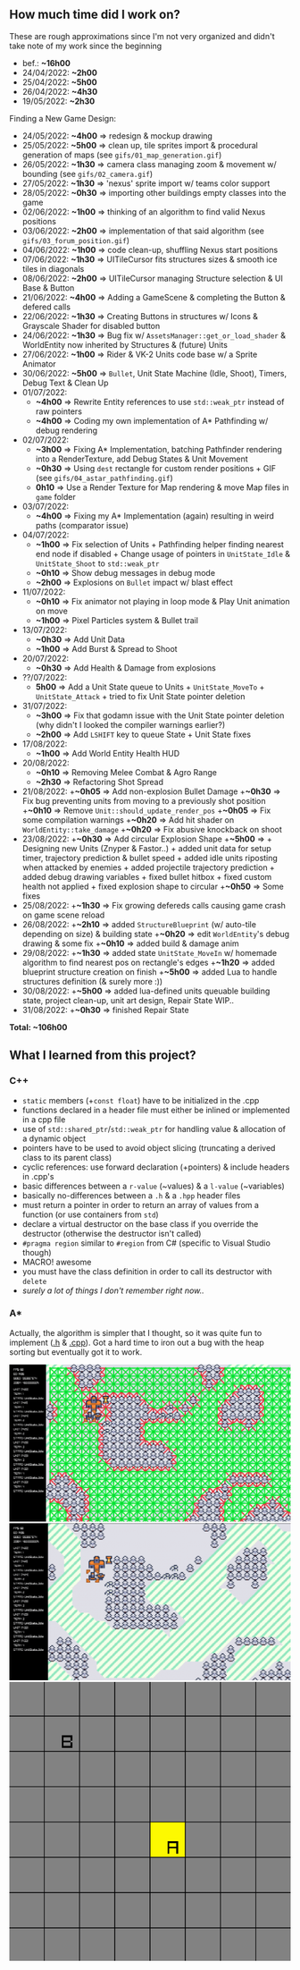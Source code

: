 ## How much time did I work on?
These are rough approximations since I'm not very organized and didn't take note of my work since the beginning
+ bef.: **~16h00**
+ 24/04/2022: **~2h00**
+ 25/04/2022: **~5h00**
+ 26/04/2022: **~4h30**
+ 19/05/2022: **~2h30**

Finding a New Game Design:
+ 24/05/2022: **~4h00** => redesign & mockup drawing
+ 25/05/2022: **~5h00** => clean up, tile sprites import & procedural generation of maps (see `gifs/01_map_generation.gif`)
+ 26/05/2022: **~1h30** => camera class managing zoom & movement w/ bounding (see `gifs/02_camera.gif`)
+ 27/05/2022: **~1h30** => 'nexus' sprite import w/ teams color support
+ 28/05/2022: **~0h30** => importing other buildings empty classes into the game
+ 02/06/2022: **~1h00** => thinking of an algorithm to find valid Nexus positions
+ 03/06/2022: **~2h00** => implementation of that said algorithm (see `gifs/03_forum_position.gif`)
+ 04/06/2022: **~1h00** => code clean-up, shuffling Nexus start positions
+ 07/06/2022: **~1h30** => UITileCursor fits structures sizes & smooth ice tiles in diagonals
+ 08/06/2022: **~2h00** => UITileCursor managing Structure selection & UI Base & Button
+ 21/06/2022: **~4h00** => Adding a GameScene & completing the Button & defered calls
+ 22/06/2022: **~1h30** => Creating Buttons in structures w/ Icons & Grayscale Shader for disabled button
+ 24/06/2022: **~1h30** => Bug fix w/ `AssetsManager::get_or_load_shader` & WorldEntity now inherited by Structures & (future) Units
+ 27/06/2022: **~1h00** => Rider & VK-2 Units code base w/ a Sprite Animator
+ 30/06/2022: **~5h00** => `Bullet`, Unit State Machine (Idle, Shoot), Timers, Debug Text & Clean Up
+ 01/07/2022:
	+ **~4h00** => Rewrite Entity references to use `std::weak_ptr` instead of raw pointers
	+ **~4h00** => Coding my own implementation of A* Pathfinding w/ debug rendering
+ 02/07/2022:
	+ **~3h00** => Fixing A* Implementation, batching Pathfinder rendering into a RenderTexture, add Debug States & Unit Movement
	+ **~0h30** => Using `dest` rectangle for custom render positions + GIF (see `gifs/04_astar_pathfinding.gif`)
	+ **0h10** => Use a Render Texture for Map rendering & move Map files in `game` folder
+ 03/07/2022:
	+ **~4h00** => Fixing my A* Implementation (again) resulting in weird paths (comparator issue)
+ 04/07/2022: 
	+ **~1h00** => Fix selection of Units + Pathfinding helper finding nearest end node if disabled + Change usage of pointers in `UnitState_Idle` & `UnitState_Shoot` to `std::weak_ptr`
	+ **~0h10** => Show debug messages in debug mode
	+ **~2h00** => Explosions on `Bullet` impact w/ blast effect
+ 11/07/2022:
	+ **~0h10** => Fix animator not playing in loop mode & Play Unit animation on move
	+ **~1h00** => Pixel Particles system & Bullet trail
+ 13/07/2022:
	+ **~0h30** => Add Unit Data
	+ **~1h00** => Add Burst & Spread to Shoot
+ 20/07/2022:
	+ **~0h30** => Add Health & Damage from explosions
+ ??/07/2022:
	+ **5h00** => Add a Unit State queue to Units + `UnitState_MoveTo` + `UnitState_Attack` + tried to fix Unit State pointer deletion
+ 31/07/2022:
	+ **~3h00** => Fix that godamn issue with the Unit State pointer deletion (why didn't I looked the compiler warnings earlier?)
	+ **~2h00** => Add `LSHIFT` key to queue State + Unit State fixes
+ 17/08/2022:
	+ **~1h00** => Add World Entity Health HUD
+ 20/08/2022:
	+ **~0h10** => Removing Melee Combat & Agro Range
	+ **~2h30** => Refactoring Shot Spread 
+ 21/08/2022:
	+**~0h05** => Add non-explosion Bullet Damage
	+**~0h30** => Fix bug preventing units from moving to a previously shot position 
	+**~0h10** => Remove `Unit::should_update_render_pos`
	+**~0h05** => Fix some compilation warnings
	+**~0h20** => Add hit shader on `WorldEntity::take_damage`
	+**~0h20** => Fix abusive knockback on shoot
+ 23/08/2022:
	+**~0h30** => Add circular Explosion Shape
	+**~5h00** => 
		+ Designing new Units (Znyper & Fastor..)
		+ added unit data for setup timer, trajectory prediction & bullet speed
		+ added idle units riposting when attacked by enemies
		+ added projectile trajectory prediction
		+ added debug drawing variables
		+ fixed bullet hitbox
		+ fixed custom health not applied
		+ fixed explosion shape to circular
	+**~0h50** => Some fixes
+ 25/08/2022:
	+**~1h30** => Fix growing defereds calls causing game crash on game scene reload
+ 26/08/2022:
	+**~2h10** => added `StructureBlueprint` (w/ auto-tile depending on size) & building state
	+**~0h20** => edit `WorldEntity`'s debug drawing & some fix
	+**~0h10** => added build & damage anim
+ 29/08/2022:
	+**~1h30** => added state `UnitState_MoveIn` w/ homemade algorithm to find nearest pos on rectangle's edges
	+**~1h20** => added blueprint structure creation on finish
	+**~5h00** => added Lua to handle structures definition (& surely more :))
+ 30/08/2022:
	+**~5h00** => added lua-defined units queuable building state, project clean-up, unit art design, Repair State WIP..
+ 31/08/2022:
	+**~0h30** => finished Repair State

**Total: ~106h00**

## What I learned from this project?

### C++
+ `static` members (+`const float`) have to be initialized in the .cpp
+ functions declared in a header file must either be inlined or implemented in a cpp file
+ use of `std::shared_ptr`/`std::weak_ptr` for handling value & allocation of a dynamic object
+ pointers have to be used to avoid object slicing (truncating a derived class to its parent class)
+ cyclic references: use forward declaration (+pointers) & include headers in .cpp's
+ basic differences between a `r-value` (~values) & a `l-value` (~variables)
+ basically no-differences between a `.h` & a `.hpp` header files
+ must return a pointer in order to return an array of values from a function (or use containers from `std`)
+ declare a virtual destructor on the base class if you override the destructor (otherwise the destructor isn't called)
+ `#pragma region` similar to `#region` from C# (specific to Visual Studio though)
+ MACRO! awesome
+ you must have the class definition in order to call its destructor with `delete` 
+ *surely a lot of things I don't remember right now..*

### A*
Actually, the algorithm is simpler that I thought, so it was quite fun to implement ([.h](https://github.com/Guthen/MechaWars/blob/main/src/utility/astar2.h) & [.cpp](https://github.com/Guthen/MechaWars/blob/main/src/utility/astar2.cpp)). 
Got a hard time to iron out a bug with the heap sorting but eventually got it to work.

![First Day: implementation](https://github.com/Guthen/MechaWars/blob/main/gifs/04_astar_pathfinding.gif?raw=true)
![Second Day: fix](https://github.com/Guthen/MechaWars/blob/main/gifs/04_astar_pathfinding_fixed.gif?raw=true)
![Second Day: visualizer](https://github.com/Guthen/MechaWars/blob/main/gifs/04_astar_pathfinding_visualizer.gif?raw=true)